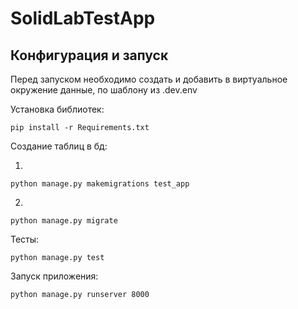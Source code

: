 # SolidLabTestApp

## Конфигурация и запуск

Перед запуском необходимо создать и добавить в виртуальное окружение данные, по шаблону из .dev.env

Установка библиотек:
```shell
pip install -r Requirements.txt
```

Создание таблиц в бд:

  1.
  ```shell
  python manage.py makemigrations test_app
  ```
  2.
  ```shell
  python manage.py migrate
  ```

Тесты:
```shell
python manage.py test
```

Запуск приложения:
```shell
python manage.py runserver 8000
```
